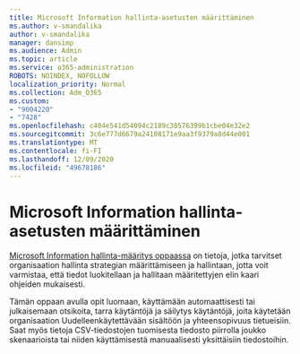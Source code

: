 ```yaml
---
title: Microsoft Information hallinta-asetusten määrittäminen
ms.author: v-smandalika
author: v-smandalika
manager: dansimp
ms.audience: Admin
ms.topic: article
ms.service: o365-administration
ROBOTS: NOINDEX, NOFOLLOW
localization_priority: Normal
ms.collection: Adm_O365
ms.custom:
- "9004220"
- "7428"
ms.openlocfilehash: c404e541d54094c2189c38576399b1cbe04e32e2
ms.sourcegitcommit: 3c6e777d6679a24108171e9aa3f9379a8d44e001
ms.translationtype: MT
ms.contentlocale: fi-FI
ms.lasthandoff: 12/09/2020
ms.locfileid: "49678186"
---
```

# <a name="set-up-microsoft-information-governance"></a>Microsoft Information hallinta-asetusten määrittäminen

[Microsoft Information hallinta-määritys oppaassa](https://admin.microsoft.com/AdminPortal/Home#/modernonboarding/migsetupguide) on tietoja, jotka tarvitset organisaation hallinta strategian määrittämiseen ja hallintaan, jotta voit varmistaa, että tiedot luokitellaan ja hallitaan määritettyjen elin kaari ohjeiden mukaisesti.

Tämän oppaan avulla opit luomaan, käyttämään automaattisesti tai julkaisemaan otsikoita, tarra käytäntöjä ja säilytys käytäntöjä, joita käytetään organisaation Uudelleenkäytettävään sisältöön ja yhteensopivuus tietueisiin. Saat myös tietoja CSV-tiedostojen tuomisesta tiedosto piirrolla joukko skenaarioista tai niiden käyttämisestä manuaalisesti yksittäisiin tiedostoihin.